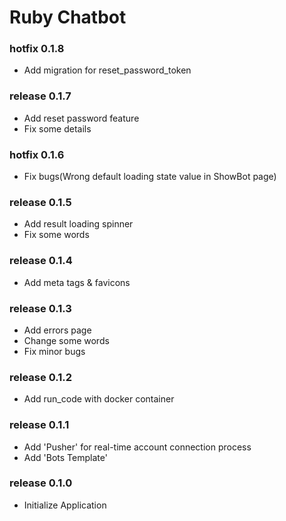 # Ruby Chatbot

### hotfix 0.1.8
- Add migration for reset_password_token

### release 0.1.7
- Add reset password feature
- Fix some details

### hotfix 0.1.6
- Fix bugs(Wrong default loading state value in ShowBot page)

### release 0.1.5
- Add result loading spinner
- Fix some words

### release 0.1.4
- Add meta tags & favicons

### release 0.1.3
- Add errors page
- Change some words
- Fix minor bugs

### release 0.1.2
- Add run_code with docker container

### release 0.1.1
- Add 'Pusher' for real-time account connection process
- Add 'Bots Template'

### release 0.1.0
- Initialize Application

